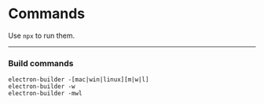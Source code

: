 # Commands

Use `npx` to run them.

---
### Build commands

`electron-builder -[mac|win|linux][m|w|l]`<br>
`electron-builder -w`<br>
`electron-builder -mwl`<br>